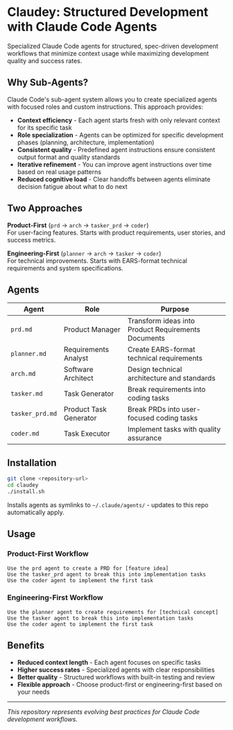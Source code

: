 # Claudey: Structured Development with Claude Code Agents

Specialized Claude Code agents for structured, spec-driven development workflows that minimize context usage while maximizing development quality and success rates.

## Why Sub-Agents?

Claude Code's sub-agent system allows you to create specialized agents with focused roles and custom instructions. This approach provides:

- **Context efficiency** - Each agent starts fresh with only relevant context for its specific task
- **Role specialization** - Agents can be optimized for specific development phases (planning, architecture, implementation)
- **Consistent quality** - Predefined agent instructions ensure consistent output format and quality standards
- **Iterative refinement** - You can improve agent instructions over time based on real usage patterns
- **Reduced cognitive load** - Clear handoffs between agents eliminate decision fatigue about what to do next

## Two Approaches

**Product-First** (`prd` → `arch` → `tasker_prd` → `coder`)  
For user-facing features. Starts with product requirements, user stories, and success metrics.

**Engineering-First** (`planner` → `arch` → `tasker` → `coder`)  
For technical improvements. Starts with EARS-format technical requirements and system specifications.

## Agents

| Agent | Role | Purpose |
|-------|------|---------|
| `prd.md` | Product Manager | Transform ideas into Product Requirements Documents |
| `planner.md` | Requirements Analyst | Create EARS-format technical requirements |
| `arch.md` | Software Architect | Design technical architecture and standards |
| `tasker.md` | Task Generator | Break requirements into coding tasks |
| `tasker_prd.md` | Product Task Generator | Break PRDs into user-focused coding tasks |
| `coder.md` | Task Executor | Implement tasks with quality assurance |

## Installation

```bash
git clone <repository-url>
cd claudey
./install.sh
```

Installs agents as symlinks to `~/.claude/agents/` - updates to this repo automatically apply.

## Usage

### Product-First Workflow
```
Use the prd agent to create a PRD for [feature idea]
Use the tasker_prd agent to break this into implementation tasks
Use the coder agent to implement the first task
```

### Engineering-First Workflow  
```
Use the planner agent to create requirements for [technical concept]
Use the tasker agent to break this into implementation tasks
Use the coder agent to implement the first task
```

## Benefits

- **Reduced context length** - Each agent focuses on specific tasks
- **Higher success rates** - Specialized agents with clear responsibilities  
- **Better quality** - Structured workflows with built-in testing and review
- **Flexible approach** - Choose product-first or engineering-first based on your needs

---

*This repository represents evolving best practices for Claude Code development workflows.*
